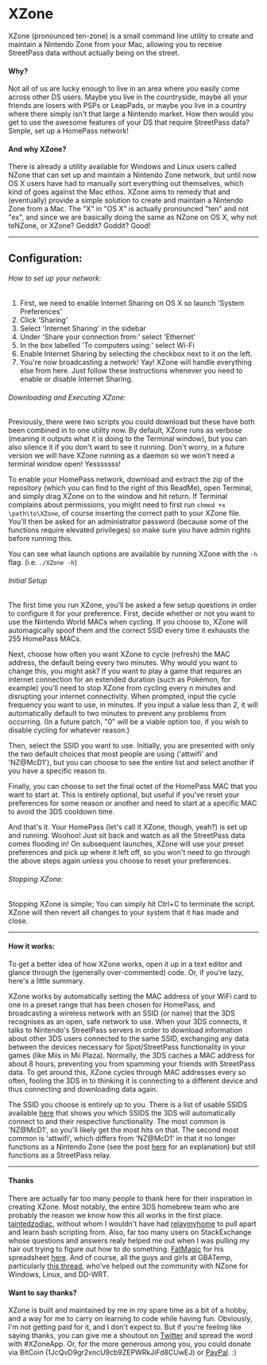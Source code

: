 # XZone
XZone (pronounced ten-zone) is a small command line utility to create and maintain a Nintendo Zone from your Mac, allowing you to receive StreetPass data without actually being on the street.
#### Why?
Not all of us are lucky enough to live in an area where you easily come across other DS users. Maybe you live in the countryside, maybe all your friends are losers with PSPs or LeapPads, or maybe you live in a country where there simply isn't that large a Nintendo market. How then would you get to use the awesome features of your DS that require StreetPass data? Simple, set up a HomePass network!
#### And why XZone?
There is already a utility available for Windows and Linux users called NZone that can set up and maintain a Nintendo Zone network, but until now OS X users have had to manually sort everything out themselves, which kind of goes against the Mac ethos. XZone aims to remedy that and (eventually) provide a simple solution to create and maintain a Nintendo Zone from a Mac.
The "X" in "OS X" is actually pronounced "ten" and not "ex", and since we are basically doing the same as NZone on OS X, why not teNZone, or XZone? Geddit? Goddit? Good!

<hr>

## Configuration:
###### How to set up your network:
1. First, we need to enable Internet Sharing on OS X so launch 'System Preferences'
2. Click 'Sharing'
3. Select 'Internet Sharing' in the sidebar
4. Under 'Share your connection from:' select 'Ethernet'
5. In the box labelled 'To computers using:' select Wi-Fi
6. Enable Internet Sharing by selecting the checkbox next to it on the left.
7. You're now broadcasting a network! Yay! XZone will handle everything else from here. Just follow these instructions whenever you need to enable or disable Internet Sharing.

###### Downloading and Executing XZone:
Previously, there were two scripts you could download but these have both been combined in to one utility now. By default, XZone runs as verbose (meaning it outputs what it is doing to the Terminal window), but you can also silence it if you don't want to see it running. Don't worry, in a future version we will have XZone running as a daemon so we won't need a terminal window open! Yesssssss!

To enable your HomePass network, download and extract the zip of the repository (which you can find to the right of this ReadMe), open Terminal, and simply drag XZone on to the window and hit return. If Terminal complains about permissions, you might need to first run `chmod +x \path\to\XZone`, of course inserting the correct path to your XZone file. You'll then be asked for an administrator password (because some of the functions require elevated privileges) so make sure you have admin rights before running this.

You can see what launch options are available by running XZone with the `-h` flag. (i.e. `./XZone -h`)

###### Initial Setup
The first time you run XZone, you'll be asked a few setup questions in order to configure it for your preference. First, decide whether or not you want to use the Nintendo World MACs when cycling. If you choose to, XZone will automagically spoof them and the correct SSID every time it exhausts the 255 HomePass MACs.

Next, choose how often you want XZone to cycle (refresh) the MAC address, the default being every two minutes. Why would you want to change this, you might ask? If you want to play a game that requires an internet connection for an extended duration (such as Pokémon, for example) you'll need to stop XZone from cycling every n minutes and disrupting your internet connectivity. When prompted, input the cycle frequency you want to use, in minutes. If you input a value less than 2, it will automatically default to two minutes to prevent any problems from occurring. (In a future patch, "0" will be a viable option too, if you wish to disable cycling for whatever reason.)

Then, select the SSID you want to use. Initially, you are presented with only the two default choices that most people are using ('attwifi' and 'NZ@McD1'), but you can choose to see the entire list and select another if you have a specific reason to.

Finally, you can choose to set the final octet of the HomePass MAC that you want to start at. This is entirely optional, but useful if you've reset your preferences for some reason or another and need to start at a specific MAC to avoid the 3DS cooldown time.

And that's it. Your HomePass (let's call it XZone, though, yeah?) is set up and running. Woohoo! Just sit back and watch as all the StreetPass data comes flooding in! On subsequent launches, XZone will use your preset preferences and pick up where it left off, so you won't need to go through the above steps again unless you choose to reset your preferences.

###### Stopping XZone:
Stopping XZone is simple; You can simply hit Ctrl+C to terminate the script. XZone will then revert all changes to your system that it has made and close.

<hr>

#### How it works:
To get a better idea of how XZone works, open it up in a text editor and glance through the (generally over-commented) code. Or, if you're lazy, here's a little summary.

XZone works by automatically setting the MAC address of your WiFi card to one in a preset range that has been chosen for HomePass, and broadcasting a wireless network with an SSID (or name) that the 3DS recognises as an open, safe network to use.
When your 3DS connects, it talks to Nintendo's StreetPass servers in order to download information about other 3DS users connected to the same SSID, exchanging any data between the devices necessary for Spot/StreetPass functionality in your games (like Miis in Mii Plaza).
Normally, the 3DS caches a MAC address for about 8 hours, preventing you from spamming your friends with StreetPass data. To get around this, XZone cycles through MAC addresses every so often, fooling the 3DS in to thinking it is connecting to a different device and thus connecting and downloading data again.

The SSID you choose is entirely up to you. There is a list of usable SSIDS available [here](http://yls8.mtheall.com/ninupdates/3ds_nzonehotspots.php?version=v15360) that shows you which SSIDS the 3DS will automatically connect to and their respective functionality. The most common is 'NZ@McD1', so you'll likely get the most hits on that. The second most common is 'attwifi', which differs from 'NZ@McD1' in that it no longer functions as a Nintendo Zone (see the post [here](https://gbatemp.net/threads/how-to-have-a-homemade-streetpass-relay.352645/page-269#post-5401283) for an explanation) but still functions as a StreetPass relay.

<hr>

#### Thanks
There are actually far too many people to thank here for their inspiration in creating XZone. Most notably, the entire 3DS homebrew team who are probably the reason we know how this all works in the first place. [taintedzodiac](https://github.com/taintedzodiac), without whom I wouldn't have had [relaymyhome](https://github.com/taintedzodiac/relaymyhome) to pull apart and learn bash scripting from. Also, far too many users on StackExchange whose questions and answers realy helped me out when I was pulling my hair out trying to figure out how to do something. [FatMagic](http://reddit.com/u/FatMagic) for his spreadsheet [here](https://docs.google.com/spreadsheet/ccc?key=0AvvH5W4E2lIwdEFCUkxrM085ZGp0UkZlenp6SkJablE#gid=0). And of course, all the guys and girls at GBATemp, particularly [this thread](https://gbatemp.net/threads/how-to-have-a-homemade-streetpass-relay.352645/), who've helped out the community with NZone for Windows, Linux, and DD-WRT.

#### Want to say thanks?
XZone is built and maintained by me in my spare time as a bit of a hobby, and a way for me to carry on learning to code while having fun. Obviously, I'm not getting paid for it, and I don't expect to. But if you're feeling like saying thanks, you can give me a shoutout on [Twitter](http://twitter.com/stuhonour) and spread the word with #XZoneApp. Or, for the more generous among you, you could donate via BitCoin (1JcQvD9gr2xncU9cb9ZEPWRkJiFd8CUwEJ) or [PayPal](https://www.paypal.com/cgi-bin/webscr?cmd=_donations&business=6TXLBUS62DEDU&lc=ZA&item_name=XZone&currency_code=USD&bn=PP%2dDonationsBF%3abtn_donateCC_LG%2egif%3aNonHosted). :)

